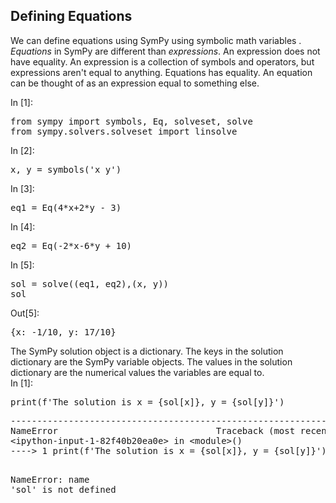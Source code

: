 
## Defining Equations
We can define equations using SymPy using symbolic math variables . _Equations_ in SymPy are different than _expressions_. An expression does not have equality. An expression is a collection of symbols and operators, but expressions aren't equal to anything. Equations has equality. An equation can be thought of as an expression equal to something else.
<div class="cell border-box-sizing code_cell rendered">
<div class="input">
<div class="prompt input_prompt">In&nbsp;[1]:</div>
<div class="inner_cell">
    <div class="input_area">
<div class=" highlight hl-ipython3"><pre><span></span><span class="kn">from</span> <span class="nn">sympy</span> <span class="k">import</span> <span class="n">symbols</span><span class="p">,</span> <span class="n">Eq</span><span class="p">,</span> <span class="n">solveset</span><span class="p">,</span> <span class="n">solve</span>
<span class="kn">from</span> <span class="nn">sympy.solvers.solveset</span> <span class="k">import</span> <span class="n">linsolve</span>
</pre></div>

</div>
</div>
</div>

</div>
<div class="cell border-box-sizing code_cell rendered">
<div class="input">
<div class="prompt input_prompt">In&nbsp;[2]:</div>
<div class="inner_cell">
    <div class="input_area">
<div class=" highlight hl-ipython3"><pre><span></span><span class="n">x</span><span class="p">,</span> <span class="n">y</span> <span class="o">=</span> <span class="n">symbols</span><span class="p">(</span><span class="s1">&#39;x y&#39;</span><span class="p">)</span>
</pre></div>

</div>
</div>
</div>

</div>
<div class="cell border-box-sizing code_cell rendered">
<div class="input">
<div class="prompt input_prompt">In&nbsp;[3]:</div>
<div class="inner_cell">
    <div class="input_area">
<div class=" highlight hl-ipython3"><pre><span></span><span class="n">eq1</span> <span class="o">=</span> <span class="n">Eq</span><span class="p">(</span><span class="mi">4</span><span class="o">*</span><span class="n">x</span><span class="o">+</span><span class="mi">2</span><span class="o">*</span><span class="n">y</span> <span class="o">-</span> <span class="mi">3</span><span class="p">)</span>
</pre></div>

</div>
</div>
</div>

</div>
<div class="cell border-box-sizing code_cell rendered">
<div class="input">
<div class="prompt input_prompt">In&nbsp;[4]:</div>
<div class="inner_cell">
    <div class="input_area">
<div class=" highlight hl-ipython3"><pre><span></span><span class="n">eq2</span> <span class="o">=</span> <span class="n">Eq</span><span class="p">(</span><span class="o">-</span><span class="mi">2</span><span class="o">*</span><span class="n">x</span><span class="o">-</span><span class="mi">6</span><span class="o">*</span><span class="n">y</span> <span class="o">+</span> <span class="mi">10</span><span class="p">)</span>
</pre></div>

</div>
</div>
</div>

</div>
<div class="cell border-box-sizing code_cell rendered">
<div class="input">
<div class="prompt input_prompt">In&nbsp;[5]:</div>
<div class="inner_cell">
    <div class="input_area">
<div class=" highlight hl-ipython3"><pre><span></span><span class="n">sol</span> <span class="o">=</span> <span class="n">solve</span><span class="p">((</span><span class="n">eq1</span><span class="p">,</span> <span class="n">eq2</span><span class="p">),(</span><span class="n">x</span><span class="p">,</span> <span class="n">y</span><span class="p">))</span>
<span class="n">sol</span>
</pre></div>

</div>
</div>
</div>

<div class="output_wrapper">
<div class="output">


<div class="output_area">

<div class="prompt output_prompt">Out[5]:</div>




<div class="output_text output_subarea output_execute_result">
<pre>{x: -1/10, y: 17/10}</pre>
</div>

</div>

</div>
</div>

</div>
The SymPy solution object is a dictionary. The keys in the solution dictionary are the SymPy variable objects. The values in the solution dictionary are the numerical values the variables are equal to.
<div class="cell border-box-sizing code_cell rendered">
<div class="input">
<div class="prompt input_prompt">In&nbsp;[1]:</div>
<div class="inner_cell">
    <div class="input_area">
<div class=" highlight hl-ipython3"><pre><span></span><span class="nb">print</span><span class="p">(</span><span class="n">f</span><span class="s1">&#39;The solution is x = </span><span class="si">{sol[x]}</span><span class="s1">, y = </span><span class="si">{sol[y]}</span><span class="s1">&#39;</span><span class="p">)</span>
</pre></div>

</div>
</div>
</div>

<div class="output_wrapper">
<div class="output">


<div class="output_area">

<div class="prompt"></div>


<div class="output_subarea output_text output_error">
<pre>
<span class="ansi-red-intense-fg ansi-bold">------------------------------------------------------------------------</span>
<span class="ansi-red-intense-fg ansi-bold">NameError</span>                              Traceback (most recent call last)
<span class="ansi-green-intense-fg ansi-bold">&lt;ipython-input-1-82f40b20ea0e&gt;</span> in <span class="ansi-cyan-fg">&lt;module&gt;</span><span class="ansi-blue-intense-fg ansi-bold">()</span>
<span class="ansi-green-intense-fg ansi-bold">----&gt; 1</span><span class="ansi-yellow-intense-fg ansi-bold"> </span>print<span class="ansi-yellow-intense-fg ansi-bold">(</span><span class="ansi-blue-intense-fg ansi-bold">f&#39;The solution is x = {sol[x]}, y = {sol[y]}&#39;</span><span class="ansi-yellow-intense-fg ansi-bold">)</span>

<span class="ansi-red-intense-fg ansi-bold">NameError</span>: name &#39;sol&#39; is not defined</pre>
</div>
</div>

</div>
</div>

</div>
 

